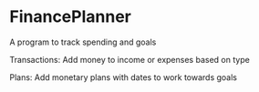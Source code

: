 # FinancePlanner
A program to track spending and goals

Transactions:
Add money to income or expenses based on type

Plans:
Add monetary plans with dates to work towards goals
